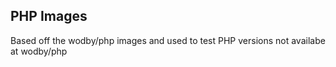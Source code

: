 ## PHP Images

Based off the wodby/php images and used to test PHP versions not
availabe at wodby/php
